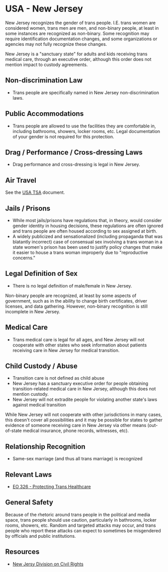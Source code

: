 # USA - New Jersey

New Jersey recognizes the gender of trans people. I.E. trans women are
considered women, trans men are men, and non-binary people, at least in
some instances are recognized as non-binary.  Some recognition may
require identification documentation changes, and some organizations or
agencies may not fully recognize these changes.

New Jersey is a "sanctuary state" for adults and kids receiving trans medical
care, through an executive order, although this order does not mention
impact to custody agreements.

## Non-discrimination Law

 * Trans people are specifically named in New Jersey non-discrimination laws.

## Public Accommodations

 * Trans people are allowed to use the facilities they are comfortable
   in, including bathrooms, showers, locker rooms, etc.  Legal
   documentation of your gender is not required for this protection.

## Drag / Performance / Cross-dressing Laws

 * Drag performance and cross-dressing is legal in New Jersey.

## Air Travel

See the [USA TSA](../notes/tsa.md) document.

## Jails / Prisons

 * While most jails/prisons have regulations that, in theory, would
   consider gender identity in housing decisions, these regulations are
   often ignored and trans people are often housed according to sex
   assigned at birth.
 * A widely publicized and sensationalized (including propaganda that
   was blatantly incorrect) case of consensual sex involving a trans woman in
   a state women's prison has been used to justify policy changes that
   make it easier to house a trans woman improperly due to "reproductive
   concerns."

## Legal Definition of Sex

 * There is no legal definition of male/female in New Jersey.

Non-binary people are recognized, at least by some aspects of
government, such as in the ability to change birth certificates,
driver licenses, and data gathering. However, non-binary recognition is
still incomplete in New Jersey.

## Medical Care

 * Trans medical care is legal for all ages, and New Jersey will not
   cooperate with other states who seek information about patients
   receiving care in New Jersey for medical transition.

## Child Custody / Abuse

 * Transition care is not defined as child abuse
 * New Jersey has a sanctuary executive order for people obtaining
   transition-related medical care in New Jersey, although this does not
   mention custody.
 * New Jersey will not extradite people for violating another state's laws
   against medical transition

While New Jersey will not cooperate with other jurisdictions in many
cases, this doesn't cover all possibilities and it may be possible for
states to gather evidence of someone receiving care in New Jersey via
other means (out-of-state medical insurance, phone records, witnesses,
etc).
 
## Relationship Recognition

 * Same-sex marriage (and thus all trans marriage) is recognized

## Relevant Laws

 * [EO 326 - Protecting Trans Healthcare](https://d31hzlhk6di2h5.cloudfront.net/20230404/da/af/9c/05/b7356a0f2fcad2a7052a4713/EO-326.pdf)

## General Safety

Because of the rhetoric around trans people in the political and media
space, trans people should use caution, particularly in bathrooms,
locker rooms, showers, etc.  Random and targeted attacks may occur, and
trans people who report these attacks can expect to sometimes be misgendered
by officials and public institutions.

## Resources

 * [New Jersy Division on Civil Rights](https://www.njoag.gov/about/divisions-and-offices/division-on-civil-rights-home/)
